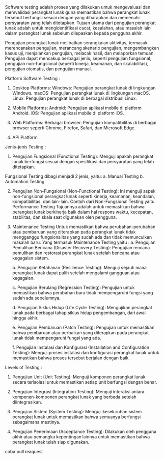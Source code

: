 Software testing adalah proses yang dilakukan untuk mengevaluasi dan memvalidasi perangkat lunak guna memastikan bahwa perangkat lunak tersebut berfungsi sesuai dengan yang diharapkan dan memenuhi persyaratan yang telah ditetapkan. Tujuan utama dari pengujian perangkat lunak adalah untuk mengidentifikasi cacat, kesalahan, atau masalah lain dalam perangkat lunak sebelum dilepaskan kepada pengguna akhir.

Pengujian perangkat lunak melibatkan serangkaian aktivitas, termasuk merencanakan pengujian, merancang skenario pengujian, mengembangkan kasus uji, menjalankan pengujian, melacak hasil, dan melaporkan temuan. Pengujian dapat mencakup berbagai jenis, seperti pengujian fungsional, pengujian non-fungsional (seperti kinerja, keamanan, dan skalabilitas), pengujian otomatis, dan pengujian manual.

Platform Software Testing :
1. Desktop Platforms:
Windows: Pengujian perangkat lunak di lingkungan Windows.
macOS: Pengujian perangkat lunak di lingkungan macOS.
Linux: Pengujian perangkat lunak di berbagai distribusi Linux.

2. Mobile Platforms:
Android: Pengujian aplikasi mobile di platform Android.
iOS: Pengujian aplikasi mobile di platform iOS.

3. Web Platforms:
Berbagai browser: Pengujian kompatibilitas di berbagai browser seperti Chrome, Firefox, Safari, dan Microsoft Edge.

4. API Platform

Jenis-jenis Testing :

1. Pengujian Fungsional (Functional Testing):
Menguji apakah perangkat lunak berfungsi sesuai dengan spesifikasi dan persyaratan yang telah ditetapkan.

Fungsional Testing dibagi menjadi 2 jenis, yaitu:
    a. Manual Testing
    b. Automation Testing

2. Pengujian Non-Fungsional (Non-Functional Testing):
Ini menguji aspek non-fungsional perangkat lunak seperti kinerja, keamanan, keandalan, kompatibilitas, dan lain-lain.
Contoh dari Non-Fungsional Testing yaitu Performance Testing
Tujuannya adalah untuk memastikan bahwa perangkat lunak berkinerja baik dalam hal respons waktu, kecepatan, stabilitas, dan skala saat digunakan oleh pengguna.

3. Maintenance Testing
Untuk memastikan bahwa perubahan-perubahan atau pembaruan yang diterapkan pada perangkat lunak tidak mengganggu fungsionalitas yang sudah ada dan tidak memunculkan masalah baru. 
Yang termasuk Maintenance Testing yaitu :
    a. Pengujian Pemulihan Bencana (Disaster Recovery Testing):
    Pengujian rencana pemulihan dan restorasi perangkat lunak setelah bencana atau kegagalan sistem.

    b. Pengujian Ketahanan (Resilience Testing):
    Menguji sejauh mana perangkat lunak dapat pulih setelah mengalami gangguan atau kegagalan.

    c. Pengujian Berulang (Regression Testing):
    Pengujian untuk memastikan bahwa perubahan baru tidak mempengaruhi fungsi yang sudah ada sebelumnya.

    d. Pengujian Siklus Hidup (Life Cycle Testing):
    Mengujikan perangkat lunak pada berbagai tahap siklus hidup pengembangan, dari awal hingga akhir.

    e. Pengujian Pembaruan (Patch Testing):
    Pengujian untuk memastikan bahwa pembaruan atau perbaikan yang diterapkan pada perangkat lunak tidak mempengaruhi fungsi yang ada.

    f. Pengujian Instalasi dan Konfigurasi (Installation and Configuration Testing):
    Menguji proses instalasi dan konfigurasi perangkat lunak untuk memastikan bahwa proses tersebut berjalan dengan baik.

Levels of Testing :
1. Pengujian Unit (Unit Testing):
Menguji komponen perangkat lunak secara terisolasi untuk memastikan setiap unit berfungsi dengan benar.

2. Pengujian Integrasi (Integration Testing):
Menguji interaksi antara komponen-komponen perangkat lunak yang berbeda setelah diintegrasikan.

3. Pengujian Sistem (System Testing):
Menguji keseluruhan sistem perangkat lunak untuk memastikan bahwa semuanya berfungsi sebagaimana mestinya.

4. Pengujian Penerimaan (Acceptance Testing):
Dilakukan oleh pengguna akhir atau pemangku kepentingan lainnya untuk memastikan bahwa perangkat lunak telah siap digunakan.

coba pull reaquest